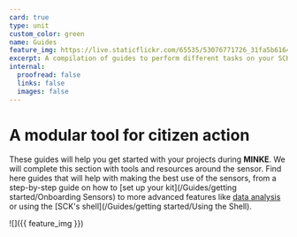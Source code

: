 ```yaml
---
card: true
type: unit
custom_color: green
name: Guides
feature_img: https://live.staticflickr.com/65535/53076771726_31fa5b6164_k.jpg
excerpt: A compilation of guides to perform different tasks on your SCK, station or with the data!
internal:
  proofread: false
  links: false
  images: false
---
```


# A modular tool for citizen action

These guides will help you get started with your projects during **MINKE**. We will complete this section with tools and resources around the sensor. Find here guides that will help with making the best use of the sensors, from a step-by-step guide on how to [set up your kit](/Guides/getting started/Onboarding Sensors) to more advanced features like [data analysis](https://pypi.org/project/scdata) or using the [SCK's shell](/Guides/getting started/Using the Shell).

![]({{ feature_img }})

